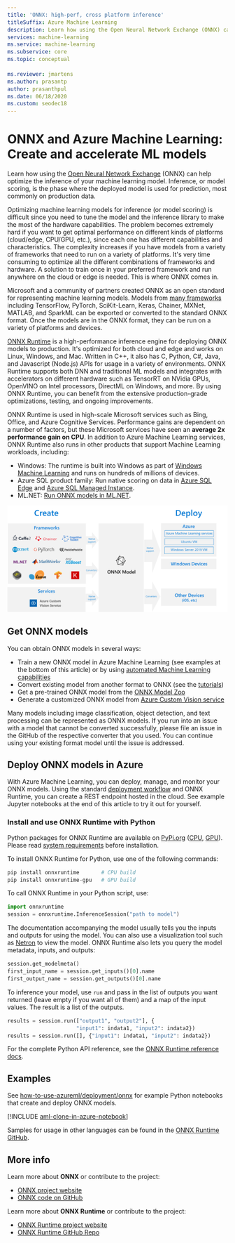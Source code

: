 ```yaml
---
title: 'ONNX: high-perf, cross platform inference'
titleSuffix: Azure Machine Learning
description: Learn how using the Open Neural Network Exchange (ONNX) can help optimize the inference of your machine learning model.
services: machine-learning
ms.service: machine-learning
ms.subservice: core
ms.topic: conceptual

ms.reviewer: jmartens
ms.author: prasantp
author: prasanthpul
ms.date: 06/18/2020
ms.custom: seodec18
---
```


# ONNX and Azure Machine Learning: Create and accelerate ML models

Learn how using the [Open Neural Network Exchange](https://onnx.ai) (ONNX) can help optimize the inference of your machine learning model. Inference, or model scoring, is the phase where the deployed model is used for prediction, most commonly on production data. 

Optimizing machine learning models for inference (or model scoring) is difficult since you need to tune the model and the inference library to make the most of the hardware capabilities. The problem becomes extremely hard if you want to get optimal performance on different kinds of platforms (cloud/edge, CPU/GPU, etc.), since each one has different capabilities and characteristics. The complexity increases if you have models from a variety of frameworks that need to run on a variety of platforms. It's very time consuming to optimize all the different combinations of frameworks and hardware. A solution to train once in your preferred framework and run anywhere on the cloud or edge is needed. This is where ONNX comes in.

Microsoft and a community of partners created ONNX as an open standard for representing machine learning models. Models from [many frameworks](https://onnx.ai/supported-tools) including TensorFlow, PyTorch, SciKit-Learn, Keras, Chainer, MXNet, MATLAB, and SparkML can be exported or converted to the standard ONNX format. Once the models are in the ONNX format, they can be run on a variety of platforms and devices.

[ONNX Runtime](https://onnxruntime.ai) is a high-performance inference engine for deploying ONNX models to production. It's optimized for both cloud and edge and works on Linux, Windows, and Mac. Written in C++, it also has C, Python, C#, Java, and Javascript (Node.js) APIs for usage in a variety of environments. ONNX Runtime supports both DNN and traditional ML models and integrates with accelerators on different hardware such as TensorRT on NVidia GPUs, OpenVINO on Intel processors, DirectML on Windows, and more. By using ONNX Runtime, you can benefit from the extensive production-grade optimizations, testing, and ongoing improvements.

ONNX Runtime is used in high-scale Microsoft services such as Bing, Office, and Azure Cognitive Services. Performance gains are dependent on a number of factors, but these Microsoft services have seen an __average 2x performance gain on CPU__. In addition to Azure Machine Learning services, ONNX Runtime also runs in other products that support Machine Learning workloads, including:
+ Windows: The runtime is built into Windows as part of [Windows Machine Learning](https://docs.microsoft.com/windows/ai/windows-ml/) and runs on hundreds of millions of devices. 
+ Azure SQL product family: Run native scoring on data in [Azure SQL Edge](https://docs.microsoft.com/azure/azure-sql-edge/onnx-overview) and [Azure SQL Managed Instance](https://docs.microsoft.com/azure/azure-sql/managed-instance/machine-learning-services-overview).
+ ML.NET: [Run ONNX models in ML.NET](https://docs.microsoft.com/dotnet/machine-learning/tutorials/object-detection-onnx).


[![ONNX flow diagram showing training, converters, and deployment](./media/concept-onnx/onnx.png)](././media/concept-onnx/onnx.png#lightbox)

## Get ONNX models

You can obtain ONNX models in several ways:
+ Train a new ONNX model in Azure Machine Learning (see examples at the bottom of this article) or by using [automated Machine Learning capabilities](concept-automated-ml.md#automl--onnx)
+ Convert existing model from another format to ONNX (see the [tutorials](https://github.com/onnx/tutorials)) 
+ Get a pre-trained ONNX model from the [ONNX Model Zoo](https://github.com/onnx/models)
+ Generate a customized ONNX model from [Azure Custom Vision service](https://docs.microsoft.com/azure/cognitive-services/Custom-Vision-Service/) 

Many models including image classification, object detection, and text processing can be represented as ONNX models. If you run into an issue with a model that cannot be converted successfully, please file an issue in the GitHub of the respective converter that you used. You can continue using your existing format model until the issue is addressed.

## Deploy ONNX models in Azure

With Azure Machine Learning, you can deploy, manage, and monitor your ONNX models. Using the standard [deployment workflow](concept-model-management-and-deployment.md) and ONNX Runtime, you can create a REST endpoint hosted in the cloud. See example Jupyter notebooks at the end of this article to try it out for yourself. 

### Install and use ONNX Runtime with Python

Python packages for ONNX Runtime are available on [PyPi.org](https://pypi.org) ([CPU](https://pypi.org/project/onnxruntime), [GPU](https://pypi.org/project/onnxruntime-gpu)). Please read [system requirements](https://github.com/Microsoft/onnxruntime#system-requirements) before installation.	

 To install ONNX Runtime for Python, use one of the following commands:	
```python	
pip install onnxruntime	      # CPU build
pip install onnxruntime-gpu   # GPU build
```

To call ONNX Runtime in your Python script, use:	
```python
import onnxruntime
session = onnxruntime.InferenceSession("path to model")
```

The documentation accompanying the model usually tells you the inputs and outputs for using the model. You can also use a visualization tool such as [Netron](https://github.com/lutzroeder/Netron) to view the model. ONNX Runtime also lets you query the model metadata, inputs, and outputs:	
```python
session.get_modelmeta()
first_input_name = session.get_inputs()[0].name
first_output_name = session.get_outputs()[0].name
```

To inference your model, use `run` and pass in the list of outputs you want returned (leave empty if you want all of them) and a map of the input values. The result is a list of the outputs.	
```python
results = session.run(["output1", "output2"], {
                      "input1": indata1, "input2": indata2})
results = session.run([], {"input1": indata1, "input2": indata2})
```

For the complete Python API reference, see the [ONNX Runtime reference docs](https://aka.ms/onnxruntime-python).	

## Examples
See [how-to-use-azureml/deployment/onnx](https://github.com/Azure/MachineLearningNotebooks/blob/master/how-to-use-azureml/deployment/onnx) for example Python notebooks that create and deploy ONNX models.

[!INCLUDE [aml-clone-in-azure-notebook](../../includes/aml-clone-for-examples.md)]

Samples for usage in other languages can be found in the [ONNX Runtime GitHub](https://github.com/microsoft/onnxruntime/tree/master/samples).

## More info

Learn more about **ONNX** or contribute to the project:
+ [ONNX project website](https://onnx.ai)
+ [ONNX code on GitHub](https://github.com/onnx/onnx)

Learn more about **ONNX Runtime** or contribute to the project:
+ [ONNX Runtime project website](https://onnxruntime.ai)
+ [ONNX Runtime GitHub Repo](https://github.com/Microsoft/onnxruntime)


